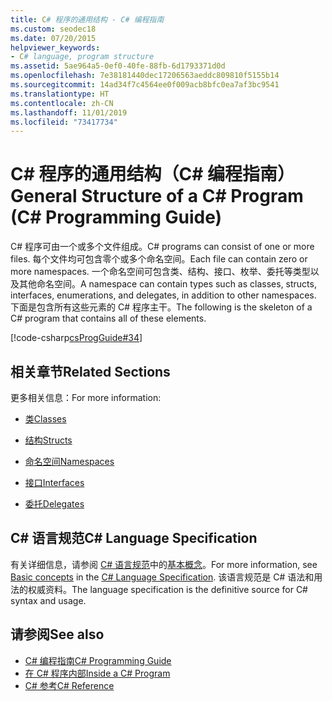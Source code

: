 ```yaml
---
title: C# 程序的通用结构 - C# 编程指南
ms.custom: seodec18
ms.date: 07/20/2015
helpviewer_keywords:
- C# language, program structure
ms.assetid: 5ae964a5-0ef0-40fe-88fb-6d1793371d0d
ms.openlocfilehash: 7e38181440dec17206563aeddc809810f5155b14
ms.sourcegitcommit: 14ad34f7c4564ee0f009acb8bfc0ea7af3bc9541
ms.translationtype: HT
ms.contentlocale: zh-CN
ms.lasthandoff: 11/01/2019
ms.locfileid: "73417734"
---
```

# <a name="general-structure-of-a-c-program-c-programming-guide"></a><span data-ttu-id="ec06b-102">C# 程序的通用结构（C# 编程指南）</span><span class="sxs-lookup"><span data-stu-id="ec06b-102">General Structure of a C# Program (C# Programming Guide)</span></span>
<span data-ttu-id="ec06b-103">C# 程序可由一个或多个文件组成。</span><span class="sxs-lookup"><span data-stu-id="ec06b-103">C# programs can consist of one or more files.</span></span> <span data-ttu-id="ec06b-104">每个文件均可包含零个或多个命名空间。</span><span class="sxs-lookup"><span data-stu-id="ec06b-104">Each file can contain zero or more namespaces.</span></span> <span data-ttu-id="ec06b-105">一个命名空间可包含类、结构、接口、枚举、委托等类型以及其他命名空间。</span><span class="sxs-lookup"><span data-stu-id="ec06b-105">A namespace can contain types such as classes, structs, interfaces, enumerations, and delegates, in addition to other namespaces.</span></span> <span data-ttu-id="ec06b-106">下面是包含所有这些元素的 C# 程序主干。</span><span class="sxs-lookup"><span data-stu-id="ec06b-106">The following is the skeleton of a C# program that contains all of these elements.</span></span>  
  
 [!code-csharp[csProgGuide#34](~/samples/snippets/csharp/VS_Snippets_VBCSharp/csProgGuide/CS/class2.cs#34)]  
  
## <a name="related-sections"></a><span data-ttu-id="ec06b-107">相关章节</span><span class="sxs-lookup"><span data-stu-id="ec06b-107">Related Sections</span></span>  
 <span data-ttu-id="ec06b-108">更多相关信息：</span><span class="sxs-lookup"><span data-stu-id="ec06b-108">For more information:</span></span>  
  
- [<span data-ttu-id="ec06b-109">类</span><span class="sxs-lookup"><span data-stu-id="ec06b-109">Classes</span></span>](../classes-and-structs/classes.md)  
  
- [<span data-ttu-id="ec06b-110">结构</span><span class="sxs-lookup"><span data-stu-id="ec06b-110">Structs</span></span>](../classes-and-structs/structs.md)  
  
- [<span data-ttu-id="ec06b-111">命名空间</span><span class="sxs-lookup"><span data-stu-id="ec06b-111">Namespaces</span></span>](../namespaces/index.md)  
  
- [<span data-ttu-id="ec06b-112">接口</span><span class="sxs-lookup"><span data-stu-id="ec06b-112">Interfaces</span></span>](../interfaces/index.md)  
  
- [<span data-ttu-id="ec06b-113">委托</span><span class="sxs-lookup"><span data-stu-id="ec06b-113">Delegates</span></span>](../delegates/index.md)  
  
## <a name="c-language-specification"></a><span data-ttu-id="ec06b-114">C# 语言规范</span><span class="sxs-lookup"><span data-stu-id="ec06b-114">C# Language Specification</span></span>  

<span data-ttu-id="ec06b-115">有关详细信息，请参阅 [C# 语言规范](/dotnet/csharp/language-reference/language-specification/introduction)中的[基本概念](~/_csharplang/spec/basic-concepts.md)。</span><span class="sxs-lookup"><span data-stu-id="ec06b-115">For more information, see [Basic concepts](~/_csharplang/spec/basic-concepts.md) in the [C# Language Specification](/dotnet/csharp/language-reference/language-specification/introduction).</span></span> <span data-ttu-id="ec06b-116">该语言规范是 C# 语法和用法的权威资料。</span><span class="sxs-lookup"><span data-stu-id="ec06b-116">The language specification is the definitive source for C# syntax and usage.</span></span>
  
## <a name="see-also"></a><span data-ttu-id="ec06b-117">请参阅</span><span class="sxs-lookup"><span data-stu-id="ec06b-117">See also</span></span>

- [<span data-ttu-id="ec06b-118">C# 编程指南</span><span class="sxs-lookup"><span data-stu-id="ec06b-118">C# Programming Guide</span></span>](../index.md)
- [<span data-ttu-id="ec06b-119">在 C# 程序内部</span><span class="sxs-lookup"><span data-stu-id="ec06b-119">Inside a C# Program</span></span>](./index.md)
- [<span data-ttu-id="ec06b-120">C# 参考</span><span class="sxs-lookup"><span data-stu-id="ec06b-120">C# Reference</span></span>](../../language-reference/index.md)

